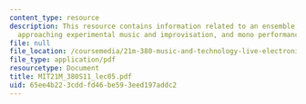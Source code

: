 ```yaml
---
content_type: resource
description: This resource contains information related to an ensemble, not an orchestra,
  approaching experimental music and improvisation, and mono performance b (mgsynthnoisefilter).
file: null
file_location: /coursemedia/21m-380-music-and-technology-live-electronics-performance-practices-spring-2011/65ee4b223cddfd46be593eed197addc2_MIT21M_380S11_lec05.pdf
file_type: application/pdf
resourcetype: Document
title: MIT21M_380S11_lec05.pdf
uid: 65ee4b22-3cdd-fd46-be59-3eed197addc2
---
```

